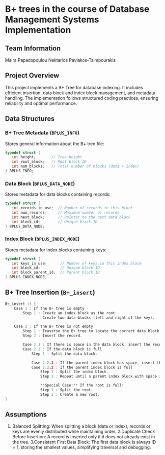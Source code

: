# B+ trees in the course of Database Management Systems Implementation

## Team Information
Maira Papadopoulou
Nektarios Pavlakos-Tsimpourakis

## Project Overview
This project implements a B+ Tree for database indexing. It includes efficient insertion, data block and index block management, and metadata handling. The implementation follows structured coding practices, ensuring reliability and optimal performance.

## Data Structures
### B+ Tree Metadata (`BPLUS_INFO`)
Stores general information about the B+ tree file:
```c
typedef struct {
   int height;       // Tree height
   int root_block;   // Root block ID
   int num_blocks;   // Total number of blocks (data + index)
} BPLUS_INFO;
```

### Data Block (`BPLUS_DATA_NODE`)
Stores metadata for data blocks containing records:
```c
typedef struct {
   int records_in_use;  // Number of records in this block
   int num_records;     // Maximum number of records
   int next_block;      // Pointer to the next data block
   int block_id;        // Unique block ID
} BPLUS_DATA_NODE;
```
### Index Block (`BPLUS_INDEX_NODE`)
Stores metadata for index blocks containing keys:
```c
typedef struct {
   int keys_in_use;      // Number of keys in this index block
   int block_id;         // Unique block ID
   int block_parent_id;  // Parent block ID
} BPLUS_INDEX_NODE;
```

## B+ Tree Insertion (`B+_insert`)
```c
B+_insert () {
    Case 1 : If the B+ tree is empty
        Step 1 : Create an index block as the root.
                 Create two data blocks (left and right of the key).

    Case 2 : If the B+ tree is not empty
        Step 1 : Traverse the B+ tree to locate the correct data block.
        Step 2 : Insert the record.

        Case 2.1 : If there is space in the data block, insert the record.
        Case 2.2 : If the data block is full
            Step 1 : Split the data block.

            Case 2.2.1 : If the parent index block has space, insert the new key.
            Case 2.2.2 : If the parent index block is full
                Step 1 : Split the index block.
                Step 2 : Repeat until a parent index block with space is found or the root is reached.

                **Special Case:** If the root is full:
                Step 1 : Split the root.
                Step 2 : Create a new root.
}
```

## Assumptions
1. Balanced Splitting: When splitting a block (data or index), records or keys are evenly distributed while maintaining order.
2.Duplicate Check Before Insertion: A record is inserted only if it does not already exist in the tree.
3.Consistent First Data Block: The first data block is always ID = 1, storing the smallest values, simplifying traversal and debugging.





